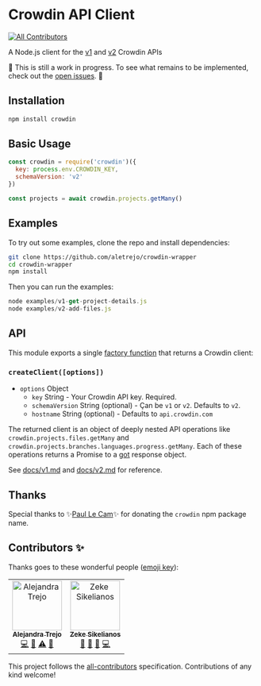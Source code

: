 # Crowdin API Client
[![All Contributors](https://img.shields.io/badge/all_contributors-2-orange.svg?style=flat-square)](#contributors)

A Node.js client for the 
[v1](https://support.crowdin.com/api/api-integration-setup/) and 
[v2](https://support.crowdin.com/enterprise/api/) Crowdin APIs

🚧 This is still a work in progress. To see what remains to be implemented, check out the [open issues](https://github.com/crowdin-node/crowdin-node/issues). 🚧

## Installation

```sh
npm install crowdin
```

## Basic Usage

```js
const crowdin = require('crowdin')({
  key: process.env.CROWDIN_KEY,
  schemaVersion: 'v2'
})

const projects = await crowdin.projects.getMany()
```

## Examples

To try out some examples, clone the repo and install dependencies:

```sh
git clone https://github.com/aletrejo/crowdin-wrapper
cd crowdin-wrapper
npm install
```

Then you can run the examples:

```js
node examples/v1-get-project-details.js
node examples/v2-add-files.js
```

## API

This module exports a single [factory function](https://www.youtube.com/watch?v=ImwrezYhw4w) 
that returns a Crowdin client:

### `createClient([options])`

- `options` Object
  - `key` String - Your Crowdin API key. Required.
  - `schemaVersion` String (optional) - Çan be `v1` or `v2`. Defaults to `v2`.
  - `hostname` String (optional) - Defaults to `api.crowdin.com`

The returned client is an object of deeply nested API operations like 
`crowdin.projects.files.getMany` and `crowdin.projects.branches.languages.progress.getMany`. 
Each of these operations returns a Promise to a [got](https://ghub.io/got) response object. 

See [docs/v1.md](docs/v1.md) and [docs/v2.md](docs/v2.md) for reference.

## Thanks

Special thanks to :sparkles:[Paul Le Cam](https://www.npmjs.com/~paul_lecam):sparkles: for donating the `crowdin` npm package name. 
## Contributors ✨

Thanks goes to these wonderful people ([emoji key](https://allcontributors.org/docs/en/emoji-key)):

<!-- ALL-CONTRIBUTORS-LIST:START - Do not remove or modify this section -->
<!-- prettier-ignore -->
<table>
  <tr>
    <td align="center"><a href="https://github.com/aletrejo"><img src="https://avatars1.githubusercontent.com/u/15284993?v=4" width="100px;" alt="Alejandra Trejo"/><br /><sub><b>Alejandra Trejo</b></sub></a><br /><a href="https://github.com/crowdin-node/crowdin-node/commits?author=aletrejo" title="Code">💻</a> <a href="https://github.com/crowdin-node/crowdin-node/commits?author=aletrejo" title="Documentation">📖</a> <a href="https://github.com/crowdin-node/crowdin-node/commits?author=aletrejo" title="Tests">⚠️</a> <a href="#review-aletrejo" title="Reviewed Pull Requests">👀</a></td>
    <td align="center"><a href="http://zeke.sikelianos.com"><img src="https://avatars1.githubusercontent.com/u/2289?v=4" width="100px;" alt="Zeke Sikelianos"/><br /><sub><b>Zeke Sikelianos</b></sub></a><br /><a href="https://github.com/crowdin-node/crowdin-node/commits?author=zeke" title="Documentation">📖</a> <a href="#design-zeke" title="Design">🎨</a> <a href="#ideas-zeke" title="Ideas, Planning, & Feedback">🤔</a> <a href="https://github.com/crowdin-node/crowdin-node/commits?author=zeke" title="Code">💻</a></td>
  </tr>
</table>

<!-- ALL-CONTRIBUTORS-LIST:END -->

This project follows the [all-contributors](https://github.com/all-contributors/all-contributors) specification. Contributions of any kind welcome!